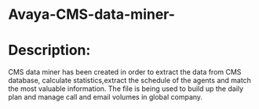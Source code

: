# Avaya-CMS-data-miner-

 # Description:
CMS data miner has been created in order to extract the data from CMS database, calculate statistics,extract the schedule of the agents and match the most valuable information. The file is being used to build up the daily plan and manage call and email volumes in global company. 
